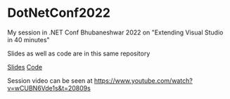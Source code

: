 # DotNetConf2022

My session in .NET Conf Bhubaneshwar 2022 on "Extending Visual Studio in 40 minutes"

Slides as well as code are in this same repository

[Slides](https://github.com/Rishabh-V/DotNetConf2022/blob/main/Extending%20Visual%20Studio%20IDE%20in%2030%20Minutes.pdf)
[Code](https://github.com/Rishabh-V/DotNetConf2022/tree/main/DotNetConfDemo)

Session video can be seen at https://www.youtube.com/watch?v=wCUBN6Vde1s&t=20809s

